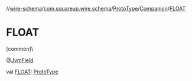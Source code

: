 //[wire-schema](../../../../index.md)/[com.squareup.wire.schema](../../index.md)/[ProtoType](../index.md)/[Companion](index.md)/[FLOAT](-f-l-o-a-t.md)

# FLOAT

[common]\

@[JvmField](https://kotlinlang.org/api/latest/jvm/stdlib/kotlin.jvm/-jvm-field/index.html)

val [FLOAT](-f-l-o-a-t.md): [ProtoType](../index.md)
